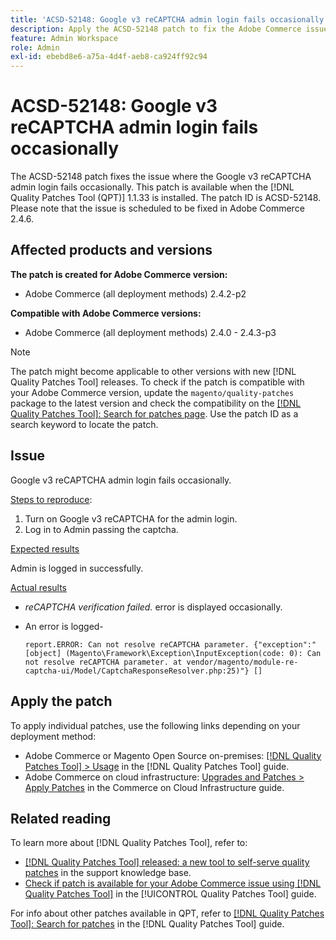 ```yaml
---
title: 'ACSD-52148: Google v3 reCAPTCHA admin login fails occasionally'
description: Apply the ACSD-52148 patch to fix the Adobe Commerce issue where the Google v3 reCAPTCHA admin login fails occasionally.
feature: Admin Workspace
role: Admin
exl-id: ebebd8e6-a75a-4d4f-aeb8-ca924ff92c94
---
```

# ACSD-52148: Google v3 reCAPTCHA admin login fails occasionally 

The ACSD-52148 patch fixes the issue where the Google v3 reCAPTCHA admin login fails occasionally. This patch is available when the [!DNL Quality Patches Tool (QPT)] 1.1.33 is installed. The patch ID is ACSD-52148. Please note that the issue is scheduled to be fixed in Adobe Commerce 2.4.6.

## Affected products and versions

**The patch is created for Adobe Commerce version:**

* Adobe Commerce (all deployment methods) 2.4.2-p2

**Compatible with Adobe Commerce versions:**

* Adobe Commerce (all deployment methods) 2.4.0 - 2.4.3-p3

>[!NOTE]
>
>The patch might become applicable to other versions with new [!DNL Quality Patches Tool] releases. To check if the patch is compatible with your Adobe Commerce version, update the `magento/quality-patches` package to the latest version and check the compatibility on the [[!DNL Quality Patches Tool]: Search for patches page](https://experienceleague.adobe.com/tools/commerce-quality-patches/index.html). Use the patch ID as a search keyword to locate the patch.

## Issue

Google v3 reCAPTCHA admin login fails occasionally.

<u>Steps to reproduce</u>:

1. Turn on Google v3 reCAPTCHA for the admin login.
1. Log in to Admin passing the captcha.

<u>Expected results</u>

Admin is logged in successfully.

<u>Actual results</u>

* *reCAPTCHA verification failed.* error is displayed occasionally.
* An error is logged-
  
    ```
    report.ERROR: Can not resolve reCAPTCHA parameter. {"exception":"[object] (Magento\Framework\Exception\InputException(code: 0): Can not resolve reCAPTCHA parameter. at vendor/magento/module-re-captcha-ui/Model/CaptchaResponseResolver.php:25)"} []
    ```

## Apply the patch

To apply individual patches, use the following links depending on your deployment method:

* Adobe Commerce or Magento Open Source on-premises: [[!DNL Quality Patches Tool] > Usage](https://experienceleague.adobe.com/docs/commerce-operations/tools/quality-patches-tool/usage.html) in the [!DNL Quality Patches Tool] guide.
* Adobe Commerce on cloud infrastructure: [Upgrades and Patches > Apply Patches](https://experienceleague.adobe.com/docs/commerce-cloud-service/user-guide/develop/upgrade/apply-patches.html) in the Commerce on Cloud Infrastructure guide.

## Related reading

To learn more about [!DNL Quality Patches Tool], refer to:

* [[!DNL Quality Patches Tool] released: a new tool to self-serve quality patches](https://experienceleague.adobe.com/en/docs/commerce-knowledge-base/kb/announcements/commerce-announcements/magento-quality-patches-released-new-tool-to-self-serve-quality-patches) in the support knowledge base.
* [Check if patch is available for your Adobe Commerce issue using [!DNL Quality Patches Tool]](/help/tools/quality-patches-tool/patches-available-in-qpt/check-patch-for-magento-issue-with-magento-quality-patches.md) in the [!UICONTROL Quality Patches Tool] guide.


For info about other patches available in QPT, refer to [[!DNL Quality Patches Tool]: Search for patches](https://experienceleague.adobe.com/tools/commerce-quality-patches/index.html) in the [!DNL Quality Patches Tool] guide.
